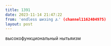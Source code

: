 ```yaml
---
title: 1391
date: 2023-11-14 21:47:22
from: 'endless шизing ⍼' (channel1162404975)
layout: post
---
```


высокофункциональный нытьяизм
